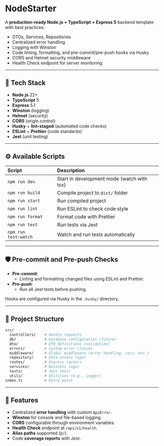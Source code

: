# NodeStarter

A **production-ready Node.js + TypeScript + Express 5** backend template with best practices:

- DTOs, Services, Repositories
- Centralized error handling
- Logging with Winston
- Code linting, formatting, and pre-commit/pre-push hooks via Husky
- CORS and Helmet security middleware
- Health Check endpoint for server monitoring

---

## 🚀 Tech Stack

- **Node.js** 22+
- **TypeScript** 5
- **Express** 5.1
- **Winston** (logging)
- **Helmet** (security)
- **CORS** (origin control)
- **Husky** + **lint-staged** (automated code checks)
- **ESLint** + **Prettier** (code standards)
- **Jest** (unit testing)

---

## ⚙️ Available Scripts

| Script               | Description                                |
| :------------------- | :----------------------------------------- |
| `npm run dev`        | Start in development mode (watch with tsx) |
| `npm run build`      | Compile project to `dist/` folder          |
| `npm run start`      | Run compiled project                       |
| `npm run lint`       | Run ESLint to check code style             |
| `npm run format`     | Format code with Prettier                  |
| `npm run test`       | Run tests via Jest                         |
| `npm run test:watch` | Watch and run tests automatically          |

---

## 🛡️ Pre-commit and Pre-push Checks

- **Pre-commit**:
  - Linting and formatting changed files using ESLint and Prettier.
- **Pre-push**:
  - Run all Jest tests before pushing.

Hooks are configured via Husky in the `.husky/` directory.

---

## 📂 Project Structure

```bash
src/
  controllers/    # Handle requests
  db/             # Database configuration (future)
  dto/            # DTO definitions (validation)
  errors/         # Custom error classes
  middleware/     # Global middleware (error handling, cors, etc.)
  repository/     # Data access layer
  routes/         # Express routers
  services/       # Business logic
  tests/          # Jest tests
  utils/          # Utilities (e.g., Logger)
index.ts          # Entry point
```

---

## 🔧 Features

- Centralized **error handling** with custom `ApiError`.
- **Winston** for console and file-based logging.
- **CORS** configurable through environment variables.
- **Health Check** endpoint at `/api/v1/health`.
- **Alias paths** supported (`@/`).
- Code **coverage reports** with Jest.
